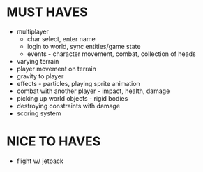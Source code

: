 # MUST HAVES

* multiplayer
  * char select, enter name
  * login to world, sync entities/game state
  * events - character movement, combat, collection of heads
* varying terrain
* player movement on terrain
* gravity to player
* effects - particles, playing sprite animation
* combat with another player - impact, health, damage
* picking up world objects - rigid bodies
* destroying constraints with damage
* scoring system

# NICE TO HAVES

* flight w/ jetpack
